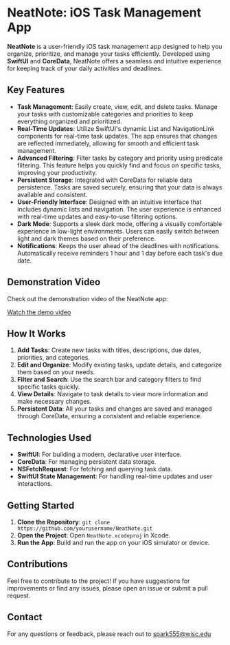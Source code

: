 # NeatNote: iOS Task Management App

**NeatNote** is a user-friendly iOS task management app designed to help you organize, prioritize, and manage your tasks efficiently. Developed using **SwiftUI** and **CoreData**, NeatNote offers a seamless and intuitive experience for keeping track of your daily activities and deadlines.

## Key Features

- **Task Management**: Easily create, view, edit, and delete tasks. Manage your tasks with customizable categories and priorities to keep everything organized and prioritized.
- **Real-Time Updates**: Utilize SwiftUI's dynamic List and NavigationLink components for real-time task updates. The app ensures that changes are reflected immediately, allowing for smooth and efficient task management.
- **Advanced Filtering**: Filter tasks by category and priority using predicate filtering. This feature helps you quickly find and focus on specific tasks, improving your productivity.
- **Persistent Storage**: Integrated with CoreData for reliable data persistence. Tasks are saved securely, ensuring that your data is always available and consistent.
- **User-Friendly Interface**: Designed with an intuitive interface that includes dynamic lists and navigation. The user experience is enhanced with real-time updates and easy-to-use filtering options.
- **Dark Mode**: Supports a sleek dark mode, offering a visually comfortable experience in low-light environments. Users can easily switch between light and dark themes based on their preference.
- **Notifications**: Keeps the user ahead of the deadlines with notifications. Automatically receive reminders 1 hour and 1 day before each task's due date.


## Demonstration Video

Check out the demonstration video of the NeatNote app:

<a href="https://drive.google.com/file/d/19bEm2ulWtv3mMSEinu51vj2jtsqQRVYi/view?usp=sharing" target="_blank">Watch the demo video</a>


## How It Works

1. **Add Tasks**: Create new tasks with titles, descriptions, due dates, priorities, and categories.
2. **Edit and Organize**: Modify existing tasks, update details, and categorize them based on your needs.
3. **Filter and Search**: Use the search bar and category filters to find specific tasks quickly.
4. **View Details**: Navigate to task details to view more information and make necessary changes.
5. **Persistent Data**: All your tasks and changes are saved and managed through CoreData, ensuring a consistent and reliable experience.

## Technologies Used

- **SwiftUI**: For building a modern, declarative user interface.
- **CoreData**: For managing persistent data storage.
- **NSFetchRequest**: For fetching and querying task data.
- **SwiftUI State Management**: For handling real-time updates and user interactions.

## Getting Started

1. **Clone the Repository**: `git clone https://github.com/yourusername/NeatNote.git`
2. **Open the Project**: Open `NeatNote.xcodeproj` in Xcode.
3. **Run the App**: Build and run the app on your iOS simulator or device.

## Contributions

Feel free to contribute to the project! If you have suggestions for improvements or find any issues, please open an issue or submit a pull request.

## Contact

For any questions or feedback, please reach out to spark555@wisc.edu
